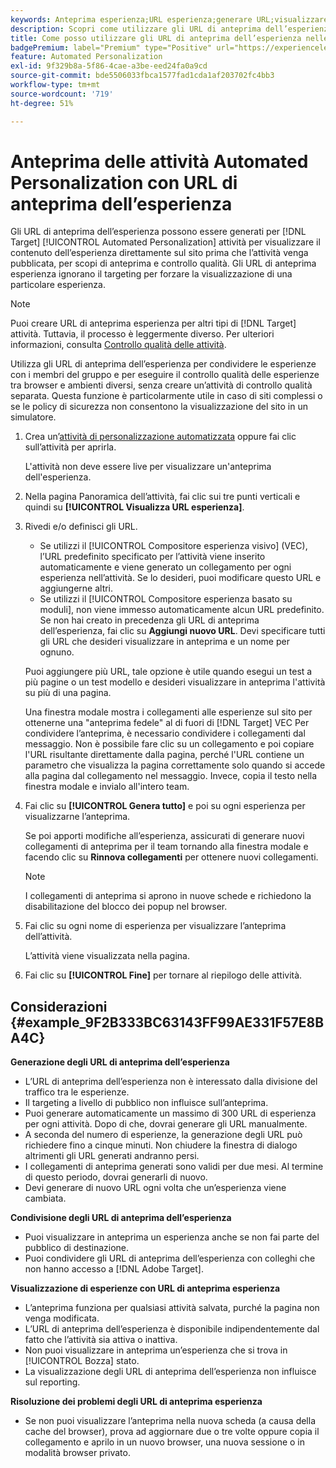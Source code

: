 ```yaml
---
keywords: Anteprima esperienza;URL esperienza;generare URL;visualizzare gli URL esperienza
description: Scopri come utilizzare gli URL di anteprima dell’esperienza, ad Adobe [!DNL Target] Attività di Automated Personalization per visualizzare il contenuto dell’esperienza direttamente sul sito prima che l’attività sia live.
title: Come posso utilizzare gli URL di anteprima dell’esperienza nelle attività di Automated Personalization?
badgePremium: label="Premium" type="Positive" url="https://experienceleague.adobe.com/docs/target/using/introduction/intro.html?lang=en#premium newtab=true" tooltip="See what's included in Target Premium."
feature: Automated Personalization
exl-id: 9f329b8a-5f86-4cae-a3be-eed24fa0a9cd
source-git-commit: bde5506033fbca1577fad1cda1af203702fc4bb3
workflow-type: tm+mt
source-wordcount: '719'
ht-degree: 51%

---
```


# Anteprima delle attività Automated Personalization con URL di anteprima dell’esperienza

Gli URL di anteprima dell’esperienza possono essere generati per [!DNL Target] [!UICONTROL Automated Personalization] attività per visualizzare il contenuto dell’esperienza direttamente sul sito prima che l’attività venga pubblicata, per scopi di anteprima e controllo qualità. Gli URL di anteprima esperienza ignorano il targeting per forzare la visualizzazione di una particolare esperienza.

>[!NOTE]
>
>Puoi creare URL di anteprima esperienza per altri tipi di [!DNL Target] attività. Tuttavia, il processo è leggermente diverso. Per ulteriori informazioni, consulta [Controllo qualità delle attività](/help/main/c-activities/c-activity-qa/activity-qa.md#preview).

Utilizza gli URL di anteprima dell’esperienza per condividere le esperienze con i membri del gruppo e per eseguire il controllo qualità delle esperienze tra browser e ambienti diversi, senza creare un’attività di controllo qualità separata. Questa funzione è particolarmente utile in caso di siti complessi o se le policy di sicurezza non consentono la visualizzazione del sito in un simulatore.

1. Crea un’[attività di personalizzazione automatizzata](/help/main/c-activities/t-automated-personalization/create-ap-activity.md#task_8AAF837796D74CF893CA2F88BA1491C9) oppure fai clic sull’attività per aprirla.

   L&#39;attività non deve essere live per visualizzare un&#39;anteprima dell&#39;esperienza.

1. Nella pagina Panoramica dell’attività, fai clic sui tre punti verticali e quindi su **[!UICONTROL Visualizza URL esperienza]**.

1. Rivedi e/o definisci gli URL.

   * Se utilizzi il [!UICONTROL Compositore esperienza visivo] (VEC), l’URL predefinito specificato per l’attività viene inserito automaticamente e viene generato un collegamento per ogni esperienza nell’attività. Se lo desideri, puoi modificare questo URL e aggiungerne altri.
   * Se utilizzi il [!UICONTROL Compositore esperienza basato su moduli], non viene immesso automaticamente alcun URL predefinito. Se non hai creato in precedenza gli URL di anteprima dell’esperienza, fai clic su **Aggiungi nuovo URL**. Devi specificare tutti gli URL che desideri visualizzare in anteprima e un nome per ognuno.

   Puoi aggiungere più URL, tale opzione è utile quando esegui un test a più pagine o un test modello e desideri visualizzare in anteprima l&#39;attività su più di una pagina.

   Una finestra modale mostra i collegamenti alle esperienze sul sito per ottenerne una &quot;anteprima fedele&quot; al di fuori di [!DNL Target] VEC Per condividere l’anteprima, è necessario condividere i collegamenti dal messaggio. Non è possibile fare clic su un collegamento e poi copiare l&#39;URL risultante direttamente dalla pagina, perché l&#39;URL contiene un parametro che visualizza la pagina correttamente solo quando si accede alla pagina dal collegamento nel messaggio. Invece, copia il testo nella finestra modale e invialo all&#39;intero team.

1. Fai clic su **[!UICONTROL Genera tutto]** e poi su ogni esperienza per visualizzarne l’anteprima.

   Se poi apporti modifiche all’esperienza, assicurati di generare nuovi collegamenti di anteprima per il team tornando alla finestra modale e facendo clic su **Rinnova collegamenti** per ottenere nuovi collegamenti.

   >[!NOTE]
   >
   >I collegamenti di anteprima si aprono in nuove schede e richiedono la disabilitazione del blocco dei popup nel browser.

1. Fai clic su ogni nome di esperienza per visualizzare l’anteprima dell’attività.

   L’attività viene visualizzata nella pagina.

1. Fai clic su **[!UICONTROL Fine]** per tornare al riepilogo delle attività.

## Considerazioni {#example_9F2B333BC63143FF99AE331F57E8BA4C}

**Generazione degli URL di anteprima dell’esperienza**

* L’URL di anteprima dell’esperienza non è interessato dalla divisione del traffico tra le esperienze.
* Il targeting a livello di pubblico non influisce sull’anteprima.
* Puoi generare automaticamente un massimo di 300 URL di esperienza per ogni attività. Dopo di che, dovrai generare gli URL manualmente.
* A seconda del numero di esperienze, la generazione degli URL può richiedere fino a cinque minuti. Non chiudere la finestra di dialogo altrimenti gli URL generati andranno persi.
* I collegamenti di anteprima generati sono validi per due mesi. Al termine di questo periodo, dovrai generarli di nuovo.
* Devi generare di nuovo URL ogni volta che un’esperienza viene cambiata.

**Condivisione degli URL di anteprima dell’esperienza**

* Puoi visualizzare in anteprima un esperienza anche se non fai parte del pubblico di destinazione.
* Puoi condividere gli URL di anteprima dell’esperienza con colleghi che non hanno accesso a [!DNL Adobe Target].

**Visualizzazione di esperienze con URL di anteprima esperienza**

* L’anteprima funziona per qualsiasi attività salvata, purché la pagina non venga modificata.
* L’URL di anteprima dell’esperienza è disponibile indipendentemente dal fatto che l’attività sia attiva o inattiva.
* Non puoi visualizzare in anteprima un’esperienza che si trova in [!UICONTROL Bozza] stato.
* La visualizzazione degli URL di anteprima dell’esperienza non influisce sul reporting.

**Risoluzione dei problemi degli URL di anteprima esperienza**

* Se non puoi visualizzare l’anteprima nella nuova scheda (a causa della cache del browser), prova ad aggiornare due o tre volte oppure copia il collegamento e aprilo in un nuovo browser, una nuova sessione o in modalità browser privato.
